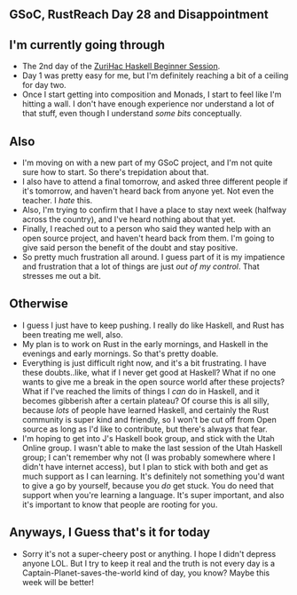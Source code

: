 ## GSoC, RustReach Day 28 and Disappointment

## I'm currently going through
- The 2nd day of the [ZuriHac Haskell Beginner Session](https://www.youtube.com/watch?v=4fNIhrDhaYA).
- Day 1 was pretty easy for me, but I'm definitely reaching a bit of a ceiling for day two.
- Once I start getting into composition and Monads, I start to feel like I'm hitting a wall.
  I don't have enough experience nor understand a lot of that stuff, even though I understand
  *some bits* conceptually.

## Also
- I'm moving on with a new part of my GSoC project, and I'm not quite sure how to start.
  So there's trepidation about that.
- I also have to attend a final tomorrow, and asked three different people if it's tomorrow,
  and haven't heard back from anyone yet. Not even the teacher. I *hate* this.
- Also, I'm trying to confirm that I have a place to stay next week (halfway across the country), and I've heard nothing about
  that yet.
- Finally, I reached out to a person who said they wanted help with an open source project, and 
  haven't heard back from them. I'm going to give said person the benefit of the doubt and stay positive.
- So pretty much frustration all around. I guess part of it is my impatience and frustration that
  a lot of things are just *out of my control*. That stresses me out a bit.
  
## Otherwise
- I guess I just have to keep pushing. I really do like Haskell, and Rust has been treating me well, also.
- My plan is to work on Rust in the early mornings, and Haskell in the evenings and early mornings. So that's
  pretty doable.
- Everything is just difficult right now, and it's a bit frustrating. I have these doubts..like, what if I never
  get good at Haskell? What if no one wants to give me a break in the open source world after these projects?
  What if I've reached the limits of things I *can* do in Haskell, and it becomes gibberish after a certain plateau?
  Of course this is all silly, because *lots* of people have learned Haskell, and certainly the Rust community is
  super kind and friendly, so I won't be cut off from Open source as long as I'd like to contribute, but there's
  always that fear. 
- I'm hoping to get into J's Haskell book group, and stick with the Utah Online group. I wasn't able to make the last
  session of the Utah Haskell group; I can't remember why not (I was probably somewhere where I didn't have internet
  access), but I plan to stick with both and get as much support as I can learning. It's definitely not something you'd
  want to give a go by yourself, because you *do* get stuck. You do need that support when you're learning a language. It's
  super important, and also it's important to know that people are rooting for you.
  
## Anyways, I Guess that's it for today
- Sorry it's not a super-cheery post or anything. I hope I didn't depress anyone LOL. But I try to keep it real and 
  the truth is not every day is a Captain-Planet-saves-the-world kind of day, you know? Maybe this week will be better!
